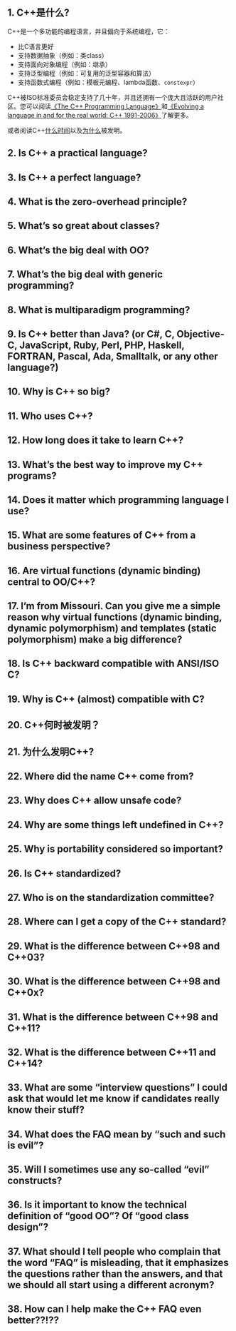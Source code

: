 ## 1. C++是什么?

C++是一个多功能的编程语言，并且偏向于系统编程，它：

- 比C语言更好
- 支持数据抽象（例如：类class）
- 支持面向对象编程（例如：继承）
- 支持泛型编程（例如：可复用的泛型容器和算法）
- 支持函数式编程（例如：模板元编程、lambda函数、`constexpr`）

C++被ISO标准委员会稳定支持了几十年，并且还拥有一个庞大且活跃的用户社区。您可以阅读[《The C++ Programming Language》](http://stroustrup.com/4th.html)和[《Evolving a language in and for the real world: C++ 1991-2006》](http://stroustrup.com/hopl-almost-final.pdf)了解更多。

或者阅读C++[什么时间](#20-c何时被发明)以及[为什么](#21-为什么发明c)被发明。

## 2. Is C++ a practical language?
## 3. Is C++ a perfect language?
## 4. What is the zero-overhead principle?
## 5. What’s so great about classes?
## 6. What’s the big deal with OO?
## 7. What’s the big deal with generic programming?
## 8. What is multiparadigm programming?
## 9. Is C++ better than Java? (or C#, C, Objective-C, JavaScript, Ruby, Perl, PHP, Haskell, FORTRAN, Pascal, Ada, Smalltalk, or any other language?)
## 10. Why is C++ so big?
## 11. Who uses C++?
## 12. How long does it take to learn C++?
## 13. What’s the best way to improve my C++ programs?
## 14. Does it matter which programming language I use?
## 15. What are some features of C++ from a business perspective?
## 16. Are virtual functions (dynamic binding) central to OO/C++?
## 17. I’m from Missouri. Can you give me a simple reason why virtual functions (dynamic binding, dynamic polymorphism) and templates (static polymorphism) make a big difference?
## 18. Is C++ backward compatible with ANSI/ISO C?
## 19. Why is C++ (almost) compatible with C?
## 20. C++何时被发明？
## 21. 为什么发明C++?
## 22. Where did the name C++ come from?
## 23. Why does C++ allow unsafe code?
## 24. Why are some things left undefined in C++?
## 25. Why is portability considered so important?
## 26. Is C++ standardized?
## 27. Who is on the standardization committee?
## 28. Where can I get a copy of the C++ standard?
## 29. What is the difference between C++98 and C++03?
## 30. What is the difference between C++98 and C++0x?
## 31. What is the difference between C++98 and C++11?
## 32. What is the difference between C++11 and C++14?
## 33. What are some “interview questions” I could ask that would let me know if candidates really know their stuff?
## 34. What does the FAQ mean by “such and such is evil”?
## 35. Will I sometimes use any so-called “evil” constructs?
## 36. Is it important to know the technical definition of “good OO”? Of “good class design”?
## 37. What should I tell people who complain that the word “FAQ” is misleading, that it emphasizes the questions rather than the answers, and that we should all start using a different acronym?
## 38. How can I help make the C++ FAQ even better??!??
